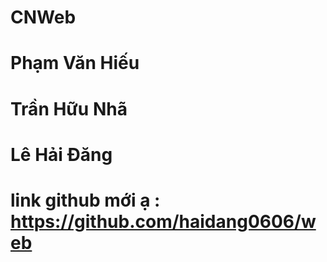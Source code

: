 # CNWeb
# Phạm Văn Hiếu
# Trần Hữu Nhã
# Lê Hải Đăng
# link github mới ạ : https://github.com/haidang0606/web
